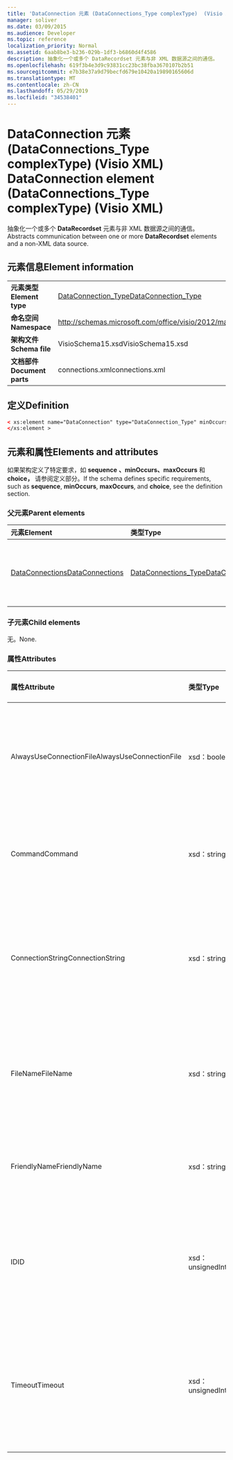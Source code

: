 ```yaml
---
title: 'DataConnection 元素 (DataConnections_Type complexType)  (Visio XML) '
manager: soliver
ms.date: 03/09/2015
ms.audience: Developer
ms.topic: reference
localization_priority: Normal
ms.assetid: 6aab8be3-b236-029b-1df3-b6860d4f4586
description: 抽象化一个或多个 DataRecordset 元素与非 XML 数据源之间的通信。
ms.openlocfilehash: 619f3b4e3d9c93831cc23bc38fba3670107b2b51
ms.sourcegitcommit: e7b38e37a9d79becfd679e10420a19890165606d
ms.translationtype: MT
ms.contentlocale: zh-CN
ms.lasthandoff: 05/29/2019
ms.locfileid: "34538401"
---
```

# <a name="dataconnection-element-dataconnections_type-complextype-visio-xml"></a><span data-ttu-id="ef0e2-103">DataConnection 元素 (DataConnections_Type complexType)  (Visio XML) </span><span class="sxs-lookup"><span data-stu-id="ef0e2-103">DataConnection element (DataConnections_Type complexType) (Visio XML)</span></span>

<span data-ttu-id="ef0e2-104">抽象化一个或多个 **DataRecordset** 元素与非 XML 数据源之间的通信。</span><span class="sxs-lookup"><span data-stu-id="ef0e2-104">Abstracts communication between one or more **DataRecordset** elements and a non-XML data source.</span></span> 
  
## <a name="element-information"></a><span data-ttu-id="ef0e2-105">元素信息</span><span class="sxs-lookup"><span data-stu-id="ef0e2-105">Element information</span></span>

|||
|:-----|:-----|
|<span data-ttu-id="ef0e2-106">**元素类型**</span><span class="sxs-lookup"><span data-stu-id="ef0e2-106">**Element type**</span></span> <br/> |[<span data-ttu-id="ef0e2-107">DataConnection_Type</span><span class="sxs-lookup"><span data-stu-id="ef0e2-107">DataConnection_Type</span></span>](dataconnection_type-complextypevisio-xml.md) <br/> |
|<span data-ttu-id="ef0e2-108">**命名空间**</span><span class="sxs-lookup"><span data-stu-id="ef0e2-108">**Namespace**</span></span> <br/> |http://schemas.microsoft.com/office/visio/2012/main  <br/> |
|<span data-ttu-id="ef0e2-109">**架构文件**</span><span class="sxs-lookup"><span data-stu-id="ef0e2-109">**Schema file**</span></span> <br/> |<span data-ttu-id="ef0e2-110">VisioSchema15.xsd</span><span class="sxs-lookup"><span data-stu-id="ef0e2-110">VisioSchema15.xsd</span></span>  <br/> |
|<span data-ttu-id="ef0e2-111">**文档部件**</span><span class="sxs-lookup"><span data-stu-id="ef0e2-111">**Document parts**</span></span> <br/> |<span data-ttu-id="ef0e2-112">connections.xml</span><span class="sxs-lookup"><span data-stu-id="ef0e2-112">connections.xml</span></span>  <br/> |
   
## <a name="definition"></a><span data-ttu-id="ef0e2-113">定义</span><span class="sxs-lookup"><span data-stu-id="ef0e2-113">Definition</span></span>

```XML
< xs:element name="DataConnection" type="DataConnection_Type" minOccurs="1" maxOccurs="unbounded" >
</xs:element >
```

## <a name="elements-and-attributes"></a><span data-ttu-id="ef0e2-114">元素和属性</span><span class="sxs-lookup"><span data-stu-id="ef0e2-114">Elements and attributes</span></span>

<span data-ttu-id="ef0e2-115">如果架构定义了特定要求，如 **sequence** **、minOccurs、maxOccurs** 和 **choice，** 请参阅定义部分。</span><span class="sxs-lookup"><span data-stu-id="ef0e2-115">If the schema defines specific requirements, such as **sequence**, **minOccurs**, **maxOccurs**, and **choice**, see the definition section.</span></span> 
  
### <a name="parent-elements"></a><span data-ttu-id="ef0e2-116">父元素</span><span class="sxs-lookup"><span data-stu-id="ef0e2-116">Parent elements</span></span>

|<span data-ttu-id="ef0e2-117">**元素**</span><span class="sxs-lookup"><span data-stu-id="ef0e2-117">**Element**</span></span>|<span data-ttu-id="ef0e2-118">**类型**</span><span class="sxs-lookup"><span data-stu-id="ef0e2-118">**Type**</span></span>|<span data-ttu-id="ef0e2-119">**说明**</span><span class="sxs-lookup"><span data-stu-id="ef0e2-119">**Description**</span></span>|
|:-----|:-----|:-----|
|[<span data-ttu-id="ef0e2-120">DataConnections</span><span class="sxs-lookup"><span data-stu-id="ef0e2-120">DataConnections</span></span>](dataconnections-elementvisio-xml.md) <br/> |[<span data-ttu-id="ef0e2-121">DataConnections_Type</span><span class="sxs-lookup"><span data-stu-id="ef0e2-121">DataConnections_Type</span></span>](dataconnections_type-complextypevisio-xml.md) <br/> |<span data-ttu-id="ef0e2-122">包含 **文档的 DataConnection** 元素。</span><span class="sxs-lookup"><span data-stu-id="ef0e2-122">Contains the **DataConnection** elements for the document.</span></span>  <br/> |
   
### <a name="child-elements"></a><span data-ttu-id="ef0e2-123">子元素</span><span class="sxs-lookup"><span data-stu-id="ef0e2-123">Child elements</span></span>

<span data-ttu-id="ef0e2-124">无。</span><span class="sxs-lookup"><span data-stu-id="ef0e2-124">None.</span></span>
  
### <a name="attributes"></a><span data-ttu-id="ef0e2-125">属性</span><span class="sxs-lookup"><span data-stu-id="ef0e2-125">Attributes</span></span>

|<span data-ttu-id="ef0e2-126">**属性**</span><span class="sxs-lookup"><span data-stu-id="ef0e2-126">**Attribute**</span></span>|<span data-ttu-id="ef0e2-127">**类型**</span><span class="sxs-lookup"><span data-stu-id="ef0e2-127">**Type**</span></span>|<span data-ttu-id="ef0e2-128">**必需**</span><span class="sxs-lookup"><span data-stu-id="ef0e2-128">**Required**</span></span>|<span data-ttu-id="ef0e2-129">**描述**</span><span class="sxs-lookup"><span data-stu-id="ef0e2-129">**Description**</span></span>|<span data-ttu-id="ef0e2-130">**可能的值**</span><span class="sxs-lookup"><span data-stu-id="ef0e2-130">**Possible values**</span></span>|
|:-----|:-----|:-----|:-----|:-----|
|<span data-ttu-id="ef0e2-131">AlwaysUseConnectionFile</span><span class="sxs-lookup"><span data-stu-id="ef0e2-131">AlwaysUseConnectionFile</span></span>  <br/> |<span data-ttu-id="ef0e2-132">xsd：boolean</span><span class="sxs-lookup"><span data-stu-id="ef0e2-132">xsd:boolean</span></span>  <br/> |<span data-ttu-id="ef0e2-133">可选</span><span class="sxs-lookup"><span data-stu-id="ef0e2-133">optional</span></span>  <br/> |<span data-ttu-id="ef0e2-134">默认值为 false。</span><span class="sxs-lookup"><span data-stu-id="ef0e2-134">The default value is false.</span></span> <span data-ttu-id="ef0e2-135">有关详细信息，请参阅"说明"。</span><span class="sxs-lookup"><span data-stu-id="ef0e2-135">See Remarks for more information.</span></span>  <br/> |<span data-ttu-id="ef0e2-136">xsd：boolean 类型的值。</span><span class="sxs-lookup"><span data-stu-id="ef0e2-136">Values of the xsd:boolean type.</span></span>  <br/> |
|<span data-ttu-id="ef0e2-137">Command</span><span class="sxs-lookup"><span data-stu-id="ef0e2-137">Command</span></span>  <br/> |<span data-ttu-id="ef0e2-138">xsd：string</span><span class="sxs-lookup"><span data-stu-id="ef0e2-138">xsd:string</span></span>  <br/> |<span data-ttu-id="ef0e2-139">可选</span><span class="sxs-lookup"><span data-stu-id="ef0e2-139">optional</span></span>  <br/> |<span data-ttu-id="ef0e2-140">用于查询数据源的命令字符串。</span><span class="sxs-lookup"><span data-stu-id="ef0e2-140">The command string used to query the data source.</span></span>  <br/> |<span data-ttu-id="ef0e2-141">xsd：string 类型的值。</span><span class="sxs-lookup"><span data-stu-id="ef0e2-141">Values of the xsd:string type.</span></span>  <br/> |
|<span data-ttu-id="ef0e2-142">ConnectionString</span><span class="sxs-lookup"><span data-stu-id="ef0e2-142">ConnectionString</span></span>  <br/> |<span data-ttu-id="ef0e2-143">xsd：string</span><span class="sxs-lookup"><span data-stu-id="ef0e2-143">xsd:string</span></span>  <br/> |<span data-ttu-id="ef0e2-144">可选</span><span class="sxs-lookup"><span data-stu-id="ef0e2-144">optional</span></span>  <br/> |<span data-ttu-id="ef0e2-145">定义连接到数据源所需的参数的连接字符串。</span><span class="sxs-lookup"><span data-stu-id="ef0e2-145">The connection string that defines the parameters necessary to connect to a data source.</span></span>  <br/> |<span data-ttu-id="ef0e2-146">xsd：string 类型的值。</span><span class="sxs-lookup"><span data-stu-id="ef0e2-146">Values of the xsd:string type.</span></span>  <br/> |
|<span data-ttu-id="ef0e2-147">FileName</span><span class="sxs-lookup"><span data-stu-id="ef0e2-147">FileName</span></span>  <br/> |<span data-ttu-id="ef0e2-148">xsd：string</span><span class="sxs-lookup"><span data-stu-id="ef0e2-148">xsd:string</span></span>  <br/> |<span data-ttu-id="ef0e2-149">必需</span><span class="sxs-lookup"><span data-stu-id="ef0e2-149">required</span></span>  <br/> |<span data-ttu-id="ef0e2-150">连接文件的名称。</span><span class="sxs-lookup"><span data-stu-id="ef0e2-150">The name of the connection file.</span></span> <span data-ttu-id="ef0e2-151">有关详细信息，请参阅"说明"。</span><span class="sxs-lookup"><span data-stu-id="ef0e2-151">See Remarks for more information.</span></span>  <br/> |<span data-ttu-id="ef0e2-152">xsd：string 类型的值。</span><span class="sxs-lookup"><span data-stu-id="ef0e2-152">Values of the xsd:string type.</span></span>  <br/> |
|<span data-ttu-id="ef0e2-153">FriendlyName</span><span class="sxs-lookup"><span data-stu-id="ef0e2-153">FriendlyName</span></span>  <br/> |<span data-ttu-id="ef0e2-154">xsd：string</span><span class="sxs-lookup"><span data-stu-id="ef0e2-154">xsd:string</span></span>  <br/> |<span data-ttu-id="ef0e2-155">可选</span><span class="sxs-lookup"><span data-stu-id="ef0e2-155">optional</span></span>  <br/> |<span data-ttu-id="ef0e2-156">用户为数据连接提供的名称。</span><span class="sxs-lookup"><span data-stu-id="ef0e2-156">A user provided name for the data connection.</span></span>  <br/> |<span data-ttu-id="ef0e2-157">xsd：string 类型的值。</span><span class="sxs-lookup"><span data-stu-id="ef0e2-157">Values of the xsd:string type.</span></span>  <br/> |
|<span data-ttu-id="ef0e2-158">ID</span><span class="sxs-lookup"><span data-stu-id="ef0e2-158">ID</span></span>  <br/> |<span data-ttu-id="ef0e2-159">xsd：unsignedInt</span><span class="sxs-lookup"><span data-stu-id="ef0e2-159">xsd:unsignedInt</span></span>  <br/> |<span data-ttu-id="ef0e2-160">必需</span><span class="sxs-lookup"><span data-stu-id="ef0e2-160">required</span></span>  <br/> |<span data-ttu-id="ef0e2-161">由指定连接Visio的 ID，在文档中是唯一的。</span><span class="sxs-lookup"><span data-stu-id="ef0e2-161">The ID assigned by Visio for a given connection, unique within the document.</span></span>  <br/> |<span data-ttu-id="ef0e2-162">xsd：unsignedInt 类型的值。</span><span class="sxs-lookup"><span data-stu-id="ef0e2-162">Values of the xsd:unsignedInt type.</span></span>  <br/> |
|<span data-ttu-id="ef0e2-163">Timeout</span><span class="sxs-lookup"><span data-stu-id="ef0e2-163">Timeout</span></span>  <br/> |<span data-ttu-id="ef0e2-164">xsd：unsignedInt</span><span class="sxs-lookup"><span data-stu-id="ef0e2-164">xsd:unsignedInt</span></span>  <br/> |<span data-ttu-id="ef0e2-165">可选</span><span class="sxs-lookup"><span data-stu-id="ef0e2-165">optional</span></span>  <br/> |<span data-ttu-id="ef0e2-166">尝试在终止尝试之前建立连接的等待时间（分钟）。</span><span class="sxs-lookup"><span data-stu-id="ef0e2-166">The wait time in minutes while trying to establish a connection before terminating the attempt.</span></span>  <br/> |<span data-ttu-id="ef0e2-167">xsd：unsignedInt 类型的值。</span><span class="sxs-lookup"><span data-stu-id="ef0e2-167">Values of the xsd:unsignedInt type.</span></span>  <br/> |
   

